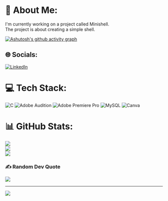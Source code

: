 # 💫 About Me:
I'm currently working on a project called Minishell.<br>The project is about creating a simple shell.

[![Ashutosh's github activity graph](https://github-readme-activity-graph.cyclic.app/graph?username=ashutosh00710&bg_color=00001a&color=708090&line=24292e&point=24292e&area=true&hide_border=true)](https://github.com/ashutosh00710/github-readme-activity-graph)

## 🌐 Socials:
[![LinkedIn](https://img.shields.io/badge/LinkedIn-%230077B5.svg?logo=linkedin&logoColor=white)](https://linkedin.com/in/chinedu-egbulefu-59169035) 

# 💻 Tech Stack:
![C](https://img.shields.io/badge/c-%2300599C.svg?style=plastic&logo=c&logoColor=white) ![Adobe Audition](https://img.shields.io/badge/Adobe%20Audition-9999FF.svg?style=plastic&logo=Adobe%20Audition&logoColor=white) ![Adobe Premiere Pro](https://img.shields.io/badge/Adobe%20Premiere%20Pro-9999FF.svg?style=plastic&logo=Adobe%20Premiere%20Pro&logoColor=white) ![MySQL](https://img.shields.io/badge/mysql-%2300f.svg?style=plastic&logo=mysql&logoColor=white) ![Canva](https://img.shields.io/badge/Canva-%2300C4CC.svg?style=plastic&logo=Canva&logoColor=white)
# 📊 GitHub Stats:
![](https://github-readme-stats.vercel.app/api?username=ChineduGboof&theme=react&hide_border=false&include_all_commits=false&count_private=false)<br/>
![](https://github-readme-streak-stats.herokuapp.com/?user=ChineduGboof&theme=react&hide_border=false)<br/>
![](https://github-readme-stats.vercel.app/api/top-langs/?username=ChineduGboof&theme=react&hide_border=false&include_all_commits=false&count_private=false&layout=compact)

### ✍️ Random Dev Quote
![](https://quotes-github-readme.vercel.app/api?type=horizontal&theme=tokyonight)

---
[![](https://visitcount.itsvg.in/api?id=ChineduGboof&icon=2&color=1)](https://visitcount.itsvg.in)
